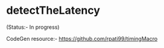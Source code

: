 # detectTheLatency
(Status:- In progress)

CodeGen resource:- https://github.com/rpati99/timingMacro 


